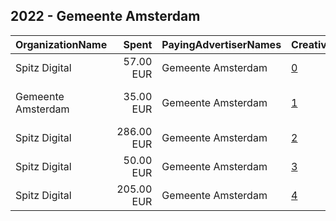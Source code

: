 ## 2022 - Gemeente Amsterdam 
|OrganizationName|Spent|PayingAdvertiserNames|CreativeUrls|Impressions|Genders|AgeBrackets|CountryCodes|BillingAddresses|CandidateBallotInformation|
|:---|---:|:---|:---|---:|:---|:---|:---|:---|:---|
|Spitz Digital|57.00 EUR|Gemeente Amsterdam|[0](https://www.snap.com/political-ads/asset/08e74621ab9438c9b19192429e4aed3175292201970a5e8542ecf6d8f02f4316?mediaType=mp4)|27,684||16-22|netherlands|"Loirestraat 22,Purmerend,1448JL,NL"||
|Gemeente Amsterdam|35.00 EUR|Gemeente Amsterdam|[1](https://www.snap.com/political-ads/asset/09533b6a51b4c296376ecac51dbef26a03ee65b4242d2e817083c4fc47ed8467?mediaType=png)|17,014||18-25|netherlands|"Amstel 1,Amsterdam,1011 PN,NL"||
|Spitz Digital|286.00 EUR|Gemeente Amsterdam|[2](https://www.snap.com/political-ads/asset/83d1baa63f35fdcd9271038fca70401736bee7bcdfcf0d3eab3805190304b510?mediaType=mp4)|113,503||16-22|netherlands|"Loirestraat 22,Purmerend,1448JL,NL"||
|Spitz Digital|50.00 EUR|Gemeente Amsterdam|[3](https://www.snap.com/political-ads/asset/8bbae02b942f214d4366882b16ccf7f22fd160119715e3520eee1ea6b4ca9798?mediaType=mp4)|21,073||16-22|netherlands|"Loirestraat 22,Purmerend,1448JL,NL"||
|Spitz Digital|205.00 EUR|Gemeente Amsterdam|[4](https://www.snap.com/political-ads/asset/eecee6eb0a5f1e15979c5152970e7c5e66995e4975f46808bfe81be16e883760?mediaType=mp4)|87,768||16-22|netherlands|"Loirestraat 22,Purmerend,1448JL,NL"||
